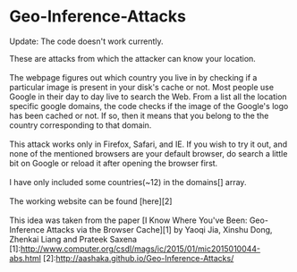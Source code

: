 # Geo-Inference-Attacks
Update: The code doesn't work currently.

These are attacks from which the attacker can know your location. <br/><br/>
The webpage figures out which country you live in by checking if a particular image is present in your disk's cache or not.
Most people use Google in their day to day live to search the Web. From a list all the location specific google domains, 
the code checks if the image of the Google's logo has been cached or not. If so, then it means that you belong to the the 
country corresponding to that domain.<br/><br/>
This attack works only in Firefox, Safari, and IE. If you wish to try it out, and none of the mentioned browsers are your 
default browser, do search a little bit on Google or reload it after opening the browser first.<br/><br/>
I have only included some countries(~12) in the domains[] array. <br/><br/>
The working website can be found [here][2] <br/>
<br/>
This idea was taken from the paper [I Know Where You've Been: Geo-Inference Attacks via the Browser Cache][1] by Yaoqi Jia, Xinshu Dong, Zhenkai Liang and Prateek Saxena 
[1]:http://www.computer.org/csdl/mags/ic/2015/01/mic2015010044-abs.html
[2]:http://aashaka.github.io/Geo-Inference-Attacks/

